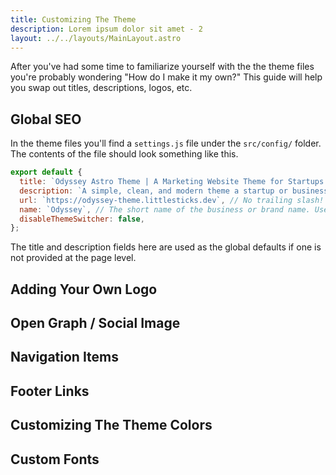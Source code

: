 ```yaml
---
title: Customizing The Theme
description: Lorem ipsum dolor sit amet - 2
layout: ../../layouts/MainLayout.astro
---
```


After you've had some time to familiarize yourself with the the theme files you're probably wondering "How do I make it my own?" This guide will help you swap out titles, descriptions, logos, etc.


## Global SEO

In the theme files you'll find a `settings.js` file under the `src/config/` folder. The contents of the file should look something like this.

```js
export default {
  title: `Odyssey Astro Theme | A Marketing Website Theme for Startups and Businesses`,
  description: `A simple, clean, and modern theme a startup or businesses' marketing website.`,
  url: `https://odyssey-theme.littlesticks.dev`, // No trailing slash!
  name: `Odyssey`, // The short name of the business or brand name. Used for things like the copyright in the footer.
  disableThemeSwitcher: false,
};  
```

The title and description fields here are used as the global defaults if one is not provided at the page level.

## Adding Your Own Logo

## Open Graph / Social Image

## Navigation Items

## Footer Links

## Customizing The Theme Colors

## Custom Fonts
